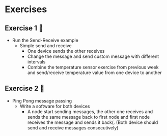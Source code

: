 # Exercises
## Exercise 1 :construction:
- Run the Send-Receive example
  - Simple send and receive
    - One device sends the other receives
    - Change the message and send custom message with different intervals
    - Combine the temperature sensor exercise from previous week and send/receive temperature value from one device to another
    
## Exercise 2 :construction:
- Ping Pong message passing
  - Write a software for both devices
    - A node start sending messages, the other one receives and sends the same message back to first node and
    first node receives the message and sends it back(. (Both device should send and receive messages consecutively)
